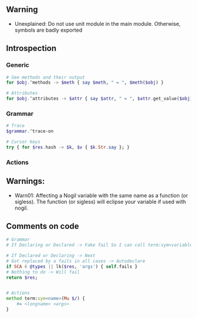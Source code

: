 ## Warning

* Unexplained: Do not use unit module in the main module. Otherwise, symbols are badly exported


## Introspection

### Generic

```raku
# See methods and their output
for $obj.^methods -> $meth { say $meth, " = ", $meth($obj) }

# Attributes
for $obj.^attributes -> $attr { say $attr, " = ", $attr.get_value($obj) }
```

### Grammar

```raku
# Trace
$grammar.^trace-on

# Cursor keys
try { for $res.hash -> $k, $v { $k.Str.say }; }
```

### Actions


## Warnings:

* Warn01: Affecting a Nogil variable with the same name as a function (or sigless). The function (or sigless) will eclipse your variable if used with nogil.

## Comments on code

```raku
# Grammar
# If Declaring or Declared -> Fake fail So I can call term:sym<variable>

# If Declared or Declaring -> Next
# Got replaced by a fails in all cases -> Autodeclare
if SCA ∈ @types || lk($res, 'args') { self.fails }
# Nothing to do -> Will fail
return $res;


# Actions
method term:sym<name>(Mu $/) {
    #= <longname> <args>
}
```
